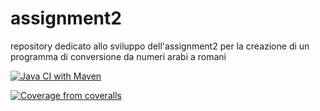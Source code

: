 # assignment2
repository dedicato allo sviluppo dell'assignment2 per la creazione di un programma di conversione da numeri arabi a romani

[![Java CI with Maven](https://github.com/giacomodelucchi/assignment2/actions/workflows/build.yml/badge.svg?branch=main&event=push)](https://github.com/giacomodelucchi/assignment2/actions/workflows/build.yml)

[![Coverage from coveralls](https://github.com/giacomodelucchi/assignment2/actions/workflows/coveralls.yml/badge.svg)](https://coveralls.io/github/giacomodelucchi/assignment2)
